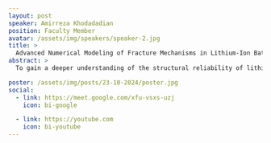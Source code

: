 ```yaml
---
layout: post
speaker: Amirreza Khodadadian
position: Faculty Member
avatar: /assets/img/speakers/speaker-2.jpg
title: >
  Advanced Numerical Modeling of Fracture Mechanisms in Lithium-Ion Batteries During Charge/Discharge Cycles: Implementation Using FEniCS
abstract: >
  To gain a deeper understanding of the structural reliability of lithium-ion battery electrodes and the nucleation and propagation of cracks during charge and discharge cycles, it is essential to enhance our knowledge of the degradation mechanisms affecting electrode particles. In this presentation, we introduce a rigorous mathematical formulation for the fatigue failure theory in lithium-ion battery electrode particles, specifically addressing lithium diffusion-induced fracture. Predicting fatigue cracking during the charge andescriptiond discharge cycles of lithium-ion batteries is a complex and critical task, pivotal for various electronic applications. To simulate fatigue cracking, we employ the phase-field approach, a widely adopted framework for modeling and computing fracture phenomena in solids. Our primary objective is to describe a variationally consistent energetic formulation based on incremental energy minimization for gradient-extended dissipative solids. This formulation results in a coupled system of partial differential equations (PDEs) that govern the gradient-extended elastic-chemo damage response. Given that the damage mechanisms in lithium-ion battery electrode particles are due to swelling and shrinkage effects, we perform an additive decomposition of the strain tensor. The developed chemo-mechanical model is implemented in FEniCS, a popular open-source computing platform for solving PDEs, which facilitates the implementation of parallel finite element method (FEM) simulations. Several numerical simulations with different case studies are conducted to demonstrate the efficiency and validity of our algorithmic developments.

poster: /assets/img/posts/23-10-2024/poster.jpg
social:
  - link: https://meet.google.com/xfu-vsxs-uzj
    icon: bi-google

  - link: https://youtube.com
    icon: bi-youtube
---
```

